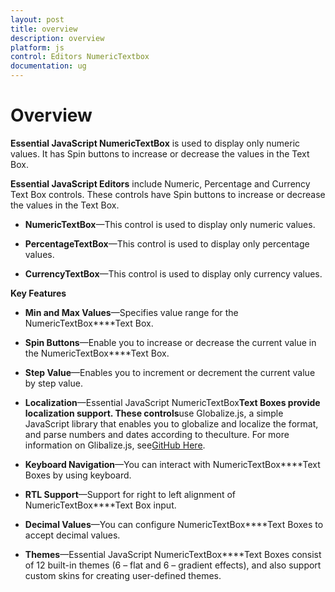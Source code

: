 ```yaml
---
layout: post
title: overview
description: overview
platform: js
control: Editors NumericTextbox
documentation: ug
---
```


# Overview

**Essential JavaScript NumericTextBox** is used to display only numeric values. It has Spin buttons to increase or decrease the values in the Text Box. 

**Essential JavaScript Editors** include Numeric, Percentage and Currency Text Box controls. These controls have Spin buttons to increase or decrease the values in the Text Box.

* **NumericTextBox**—This control is used to display only numeric values.

* **PercentageTextBox**—This control is used to display only percentage values.

* **CurrencyTextBox**—This control is used to display only currency values.



**Key Features**

* **Min and Max Values**—Specifies value range for the NumericTextBox****Text Box.

* **Spin Buttons**—Enable you to increase or decrease the current value in the NumericTextBox****Text Box.

* **Step Value**—Enables you to increment or decrement the current value by step value.

* **Localization**—Essential JavaScript NumericTextBox****Text Boxes provide localization support. These controls****use Globalize.js, a simple JavaScript library that enables you to globalize and localize the format, and parse numbers and dates according to theculture. For more information on Glibalize.js, see[GitHub Here](https://github.com/jquery/globalize).

* **Keyboard Navigation**—You can interact with NumericTextBox****Text Boxes by using keyboard.

* **RTL Support**—Support for right to left alignment of NumericTextBox****Text Box input.

* **Decimal Values**—You can configure NumericTextBox****Text Boxes to accept decimal values.

* **Themes**—Essential JavaScript NumericTextBox****Text Boxes consist of 12 built-in themes (6 – flat and 6 – gradient effects), and also support custom skins for creating user-defined themes.



